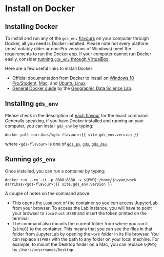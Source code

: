 # Install on Docker

## Installing Docker

To install and run any of the `gds_env` [flavours](../stacks) on your computer through Docker, all you need is Docker installed. Please note not every platform (most notably older or non-Pro versions of Windows) meet the requirements to run the Docker app. If your computer cannot run Docker easily, consider [running `gds_env` through VirtualBox](../guides/virtualbox_install).

Here are a few useful links to install Docker:

- Official documentation from Docker to install on [Windows 10 Pro/Student](https://docs.docker.com/docker-for-windows/), [Mac](https://docs.docker.com/docker-for-mac/), and [Ubuntu Linux](https://docs.docker.com/engine/install/ubuntu/)
- [General Docker guide](https://gdsl-ul.github.io/the_knowledge/docker.html) by the [Geographic Data Science Lab](https://www.liverpool.ac.uk/geographic-data-science/).

## Installing `gds_env`

Please check in the description of [each flavour](../stacks) for the exact command. Generally speaking, if you have Docker installed and running on your computer, you can install `gds_env` by typing:

```shell
docker pull darribas/<gds-flavour>:{{ site.gds_env.version }}
```

where `<gds-flavour>` is one of [`gds_py`](../../stacks/gds_py), [`gds`](../../stacks/gds), [`gds_dev`](../../stacks/gds_dev).

## Running `gds_env`

Once installed, you can run a container by typing:

```shell
docker run --rm -ti -p 8888:8888 -v ${PWD}:/home/jovyan/work darribas/<gds-flavour>:{{ site.gds_env.version }}
```

A couple of notes on the command above:

* This opens the `8888` port of the container so you can access JupyterLab 
  from your browser. To access the Lab instance,
  you will have to point your browser to `localhost:8888` and insert the token
  printed on the terminal
* The command also mounts the current folder from where you run it (`${PWD}`) to the container. This means that you can see the files in that folder from JupyterLab by opening the `work` folder in its file browser. You can replace `${PWD}` with the path to any folder on your local machine. For example, to mount the Desktop folder on a Mac, you can replace `${PWD}` by `/Users/<username>/Desktop`.
